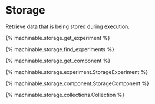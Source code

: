 # Storage

Retrieve data that is being stored during execution.

{% machinable.storage.get_experiment %}

{% machinable.storage.find_experiments %}

{% machinable.storage.get_component %}

{% machinable.storage.experiment.StorageExperiment %}

{% machinable.storage.component.StorageComponent %}

{% machinable.storage.collections.Collection %}